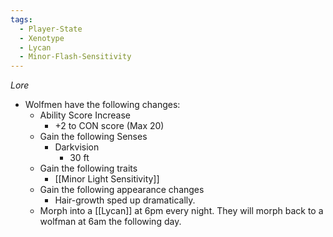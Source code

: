 ```yaml
---
tags:
  - Player-State
  - Xenotype
  - Lycan
  - Minor-Flash-Sensitivity
---
```

*Lore*

- Wolfmen have the following changes:
	* Ability Score Increase
		* +2 to CON score (Max 20)
	* Gain the following Senses
		* Darkvision
			* 30 ft
	* Gain the following traits
		* [[Minor Light Sensitivity]]
	* Gain the following appearance changes
		* Hair-growth sped up dramatically.
	* Morph into a [[Lycan]] at 6pm every night. They will morph back to a wolfman at 6am the following day.